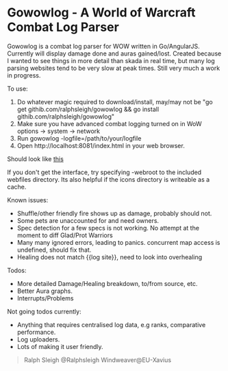 Gowowlog - A World of Warcraft Combat Log Parser
======

Gowowlog is a combat log parser for WOW written in Go/AngularJS. Currently will display damage done and auras gained/lost. Created because I wanted to see things in more detail than skada in real time, but many log parsing websites tend to be very slow at peak times. Still very much a work in progress.

To use:

1. Do whatever magic required to download/install, may/may not be "go get githib.com/ralphsleigh/gowowlog && go install githib.com/ralphsleigh/gowowlog"
2. Make sure you have advanced combat logging turned on in WoW options -> system -> network
3. Run gowowlog -logfile=/path/to/your/logfile
4. Open http://localhost:8081/index.html in your web browser.

Should look like [this](http://i.imgur.com/JPG3lzL.png)

If you don't get the interface, try specifying -webroot to the included webfiles directory. Its also helpful if the icons directory is writeable as a cache.

Known issues:

* Shuffle/other friendly fire shows up as damage, probably should not.
* Some pets are unaccounted for and need owners.
* Spec detection for a few specs is not working. No attempt at the moment to diff Glad/Prot Warriors
* Many many ignored errors, leading to panics. concurrent map access is undefined, should fix that.
* Healing does not match {{log site}}, need to look into overhealing

Todos:

* More detailed Damage/Healing breakdown, to/from source, etc.
* Better Aura graphs.
* Interrupts/Problems 

Not going todos currently:

* Anything that requires centralised log data, e.g ranks, comparative performance.
* Log uploaders.
* Lots of making it user friendly.

> Ralph Sleigh @Ralphsleigh Windweaver@EU-Xavius

